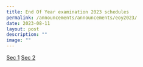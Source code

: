 ```yaml
---
title: End Of Year examination 2023 schedules
permalink: /announcements/announcements/eoy2023/
date: 2023-08-11
layout: post
description: ""
image: ""
---
```

[Sec 1](/files/EOY%20Timetable/2023/2023%20sec1%20eoy%20exam%20tt_11%20aug.pdf)
[Sec 2](/files/EOY%20Timetable/2023/2023%20sec2%20eoy%20exam%20tt_6%20aug.pdf)


